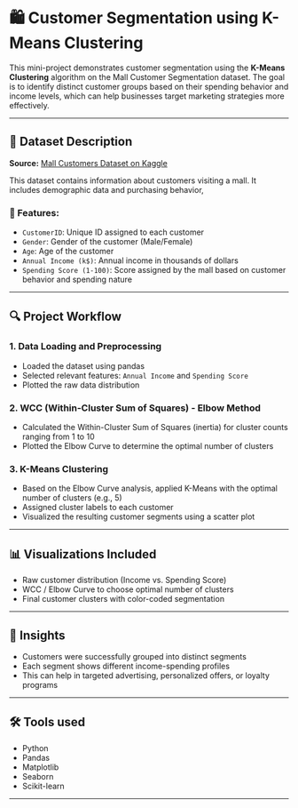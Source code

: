 # 🛍️ Customer Segmentation using K-Means Clustering

This mini-project demonstrates customer segmentation using the **K-Means Clustering** algorithm on the Mall Customer Segmentation dataset. The goal is to identify distinct customer groups based on their spending behavior and income levels, which can help businesses target marketing strategies more effectively.

---

## 📂 Dataset Description

**Source:** [Mall Customers Dataset on Kaggle](https://www.kaggle.com/datasets/shwetabh123/mall-customers)

This dataset contains information about customers visiting a mall. It includes demographic data and purchasing behavior, 

### 🧾 Features:
- `CustomerID`: Unique ID assigned to each customer
- `Gender`: Gender of the customer (Male/Female)
- `Age`: Age of the customer
- `Annual Income (k$)`: Annual income in thousands of dollars
- `Spending Score (1-100)`: Score assigned by the mall based on customer behavior and spending nature

---

## 🔍 Project Workflow

### 1. **Data Loading and Preprocessing**
- Loaded the dataset using pandas
- Selected relevant features: `Annual Income` and `Spending Score`
- Plotted the raw data distribution

### 2. **WCC (Within-Cluster Sum of Squares) - Elbow Method**
- Calculated the Within-Cluster Sum of Squares (inertia) for cluster counts ranging from 1 to 10
- Plotted the Elbow Curve to determine the optimal number of clusters

### 3. **K-Means Clustering**
- Based on the Elbow Curve analysis, applied K-Means with the optimal number of clusters (e.g., 5)
- Assigned cluster labels to each customer
- Visualized the resulting customer segments using a scatter plot

---

## 📊 Visualizations Included
- Raw customer distribution (Income vs. Spending Score)
- WCC / Elbow Curve to choose optimal number of clusters
- Final customer clusters with color-coded segmentation

---

## 🧠 Insights
- Customers were successfully grouped into distinct segments
- Each segment shows different income-spending profiles
- This can help in targeted advertising, personalized offers, or loyalty programs

---

## 🛠️ Tools used 
- Python
- Pandas
- Matplotlib
- Seaborn
- Scikit-learn

---
